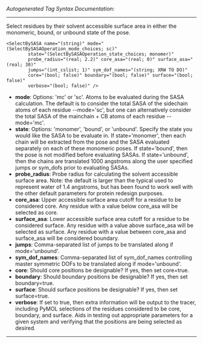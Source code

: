 _Autogenerated Tag Syntax Documentation:_

---
Select residues by their solvent accessible surface area in either the monomeric, bound, or unbound state of the pose.

```
<SelectBySASA name="(string)" mode="(SelectBySASAOperation_mode_choices; sc)"
        state="(SelectBySASAOperation_state_choices; monomer)"
        probe_radius="(real; 2.2)" core_asa="(real; 0)" surface_asa="(real; 30)"
        jumps="(int_cslist; 1)" sym_dof_names="(string; XRW TO DO)"
        core="(bool; false)" boundary="(bool; false)" surface="(bool; false)"
        verbose="(bool; false)" />
```

-   **mode**: Options: 'mc' or 'sc'. Atoms to be evaluated during the SASA calculation. The default is to consider the total SASA of the sidechain atoms of each residue --mode='sc', but one can alternatively consider the total SASA of the mainchain + CB atoms of each residue --mode='mc'.
-   **state**: Options: 'monomer', 'bound', or 'unbound'. Specify the state you would like the SASA to be evaluate in. If state='monomer', then each chain will be extracted from the pose and the SASA evaluated separately on each of these monomeric poses. If state='bound', then the pose is not modified before evaluating SASAs. If state='unbound', then the chains are translated 1000 angstroms along the user specified jumps or sym_dofs prior to evaluating SASAs.
-   **probe_radius**: Probe radius for calculating the solvent accessible surface area. Note: the default is larger than the typical used to represent water of 1.4 angstroms, but has been found to work well with the other default parameters for protein redesign purposes.
-   **core_asa**: Upper accessible surface area cutoff for a residue to be considered core. Any residue with a value below core_asa will be selected as core.
-   **surface_asa**: Lower accessible surface area cutoff for a residue to be considered surface. Any residue with a value above surface_asa will be selected as surface. Any residue with a value between core_asa and surface_asa will be considered boundary.
-   **jumps**: Comma-separated list of jumps to be translated along if mode='unbound'.
-   **sym_dof_names**: Comma-separated list of sym_dof_names controlling master symmetric DOFs to be translated along if mode='unbound'.
-   **core**: Should core positions be designable? If yes, then set core=true.
-   **boundary**: Should boundary positions be designable? If yes, then set boundary=true.
-   **surface**: Should surface positions be designable? If yes, then set surface=true.
-   **verbose**: If set to true, then extra information will be output to the tracer, including PyMOL selections of the residues considered to be core, boundary, and surface. Aids in testing out appropriate parameters for a given system and verifying that the positions are being selected as desired.

---
